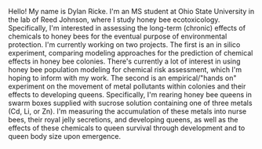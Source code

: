 Hello! My name is Dylan Ricke. I'm an MS student at Ohio State University in the lab of Reed Johnson, where I study honey bee ecotoxicology. Specifically, I'm interested in assessing the long-term (chronic) effects of chemicals to honey bees for the eventual purpose of environmental protection.
I'm currently working on two projects.
The first is an in silico experiment, comparing modeling approaches for the prediction of chemical effects in honey bee colonies. There's currently a lot of interest in using honey bee population modeling for chemical risk assessment, which I'm hoping to inform with my work.
The second is an empirical/"hands on" experiment on the movement of metal pollutants within colonies and their effects to developing queens. Specifically, I'm rearing honey bee queens in swarm boxes supplied with sucrose solution containing one of three metals (Cd, Li, or Zn). I'm measuring the accumulation of these metals into nurse bees, their royal jelly secretions, and developing queens, as well as the effects of these chemicals to queen survival through development and to queen body size upon emergence.
